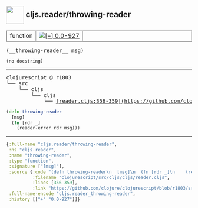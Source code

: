 ## <img width="48px" valign="middle" src="http://i.imgur.com/Hi20huC.png"> cljs.reader/throwing-reader

 <table border="1">
<tr>
<td>function</td>
<td><a href="https://github.com/cljsinfo/api-refs/tree/0.0-927"><img valign="middle" alt="[+] 0.0-927" src="https://img.shields.io/badge/+-0.0--927-lightgrey.svg"></a> </td>
</tr>
</table>

 <samp>
(__throwing-reader__ msg)<br>
</samp>

```
(no docstring)
```

---

 <pre>
clojurescript @ r1803
└── src
    └── cljs
        └── cljs
            └── <ins>[reader.cljs:356-359](https://github.com/clojure/clojurescript/blob/r1803/src/cljs/cljs/reader.cljs#L356-L359)</ins>
</pre>

```clj
(defn throwing-reader
  [msg]
  (fn [rdr _]
    (reader-error rdr msg)))
```


---

```clj
{:full-name "cljs.reader/throwing-reader",
 :ns "cljs.reader",
 :name "throwing-reader",
 :type "function",
 :signature ["[msg]"],
 :source {:code "(defn throwing-reader\n  [msg]\n  (fn [rdr _]\n    (reader-error rdr msg)))",
          :filename "clojurescript/src/cljs/cljs/reader.cljs",
          :lines [356 359],
          :link "https://github.com/clojure/clojurescript/blob/r1803/src/cljs/cljs/reader.cljs#L356-L359"},
 :full-name-encode "cljs.reader_throwing-reader",
 :history [["+" "0.0-927"]]}

```
